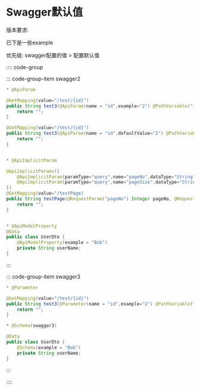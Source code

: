 # Swagger默认值
版本要求:<Badge text="2022.1.4.0" />

已下是一些example

优先级: swagger配置的值 > 配置默认值

:::: code-group

::: code-group-item swagger2
```java
* @ApiParam

@GetMapping(value="/test/{id}")
public String test3(@ApiParam(name = "id",example="2") @PathVariable("id") Integer id) {
    return "";
}

@GetMapping(value="/test/{id}")
public String test3(@ApiParam(name = "id",defaultValue="2") @PathVariable("id") Integer id) {
    return "";
}


* @ApiImplicitParam

@ApiImplicitParams({
    @ApiImplicitParam(paramType="query",name="pageNo",dataType="String",required=true,value="pageNo",defaultValue="1"),
    @ApiImplicitParam(paramType="query",name="pageSize",dataType="String",required=true,value="pageSize",defaultValue="10")
})
@GetMapping(value="/testPage)
public String testPage(@RequestParam("pageNo") Integer pageNo, @RequestParam("pageSize") Integer pageSize) {
    return "";
}


* @ApiModelProperty
@Data
public class UserDto {
    @ApiModelProperty(example = "Bob")
    private String userName;
}
```
:::

::: code-group-item swagger3
```java
* @Parameter

@GetMapping(value="/test/{id}")
public String test3(@Parameter(name = "id",example="2") @PathVariable("id") Integer id) {
    return "";
}

* @Schema(swagger3)

@Data
public class UserDto {
    @Schema(example = "Bob")
    private String userName;
}
```
:::

::::